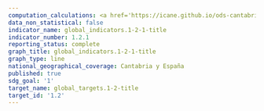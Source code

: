 ```yaml
---
computation_calculations: <a href='https://icane.github.io/ods-cantabria/assets/pdf/1.2.1.1.pdf' target='_blank'>Proporción de personas en riesgo de pobreza relativa, considerando el umbral nacional de pobreza</a><br><a href='https://icane.github.io/ods-cantabria/assets/pdf/1.2.1.1_1.pdf' target='_blank'>Proporción de personas en riesgo de pobreza relativa, considerando el umbral autonómico de pobreza</a><br><a href='https://icane.github.io/ods-cantabria/assets/pdf/1.2.1.2.pdf' target='_blank'>Proporción de personas en riesgo de pobreza relativa con alquiler imputado, considerando el umbral nacional de pobreza</a><br><a href='https://icane.github.io/ods-cantabria/assets/pdf/1.2.1.2_1.pdf' target='_blank'>Proporción de personas en riesgo de pobreza relativa con alquiler imputado, considerando el umbral autonómico de pobreza</a>
data_non_statistical: false
indicator_name: global_indicators.1-2-1-title
indicator_number: 1.2.1
reporting_status: complete
graph_title: global_indicators.1-2-1-title
graph_type: line
national_geographical_coverage: Cantabria y España
published: true
sdg_goal: '1'
target_name: global_targets.1-2-title
target_id: '1.2'
---
```


